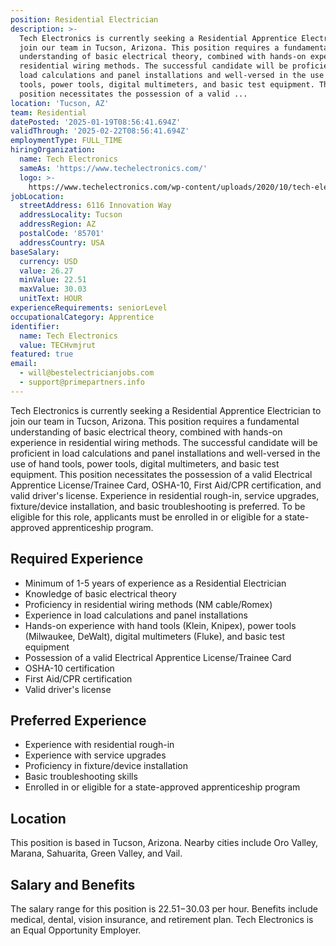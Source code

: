 ```yaml
---
position: Residential Electrician
description: >-
  Tech Electronics is currently seeking a Residential Apprentice Electrician to
  join our team in Tucson, Arizona. This position requires a fundamental
  understanding of basic electrical theory, combined with hands-on experience in
  residential wiring methods. The successful candidate will be proficient in
  load calculations and panel installations and well-versed in the use of hand
  tools, power tools, digital multimeters, and basic test equipment. This
  position necessitates the possession of a valid ...
location: 'Tucson, AZ'
team: Residential
datePosted: '2025-01-19T08:56:41.694Z'
validThrough: '2025-02-22T08:56:41.694Z'
employmentType: FULL_TIME
hiringOrganization:
  name: Tech Electronics
  sameAs: 'https://www.techelectronics.com/'
  logo: >-
    https://www.techelectronics.com/wp-content/uploads/2020/10/tech-electronics-logo.png
jobLocation:
  streetAddress: 6116 Innovation Way
  addressLocality: Tucson
  addressRegion: AZ
  postalCode: '85701'
  addressCountry: USA
baseSalary:
  currency: USD
  value: 26.27
  minValue: 22.51
  maxValue: 30.03
  unitText: HOUR
experienceRequirements: seniorLevel
occupationalCategory: Apprentice
identifier:
  name: Tech Electronics
  value: TECHvmjrut
featured: true
email:
  - will@bestelectricianjobs.com
  - support@primepartners.info
---
```




Tech Electronics is currently seeking a Residential Apprentice Electrician to join our team in Tucson, Arizona. This position requires a fundamental understanding of basic electrical theory, combined with hands-on experience in residential wiring methods. The successful candidate will be proficient in load calculations and panel installations and well-versed in the use of hand tools, power tools, digital multimeters, and basic test equipment. This position necessitates the possession of a valid Electrical Apprentice License/Trainee Card, OSHA-10, First Aid/CPR certification, and valid driver's license. Experience in residential rough-in, service upgrades, fixture/device installation, and basic troubleshooting is preferred. To be eligible for this role, applicants must be enrolled in or eligible for a state-approved apprenticeship program.

## Required Experience

- Minimum of 1-5 years of experience as a Residential Electrician
- Knowledge of basic electrical theory
- Proficiency in residential wiring methods (NM cable/Romex)
- Experience in load calculations and panel installations
- Hands-on experience with hand tools (Klein, Knipex), power tools (Milwaukee, DeWalt), digital multimeters (Fluke), and basic test equipment
- Possession of a valid Electrical Apprentice License/Trainee Card
- OSHA-10 certification
- First Aid/CPR certification
- Valid driver's license

## Preferred Experience

- Experience with residential rough-in
- Experience with service upgrades
- Proficiency in fixture/device installation
- Basic troubleshooting skills
- Enrolled in or eligible for a state-approved apprenticeship program

## Location

This position is based in Tucson, Arizona. Nearby cities include Oro Valley, Marana, Sahuarita, Green Valley, and Vail.

## Salary and Benefits

The salary range for this position is $22.51-$30.03 per hour. Benefits include medical, dental, vision insurance, and retirement plan. Tech Electronics is an Equal Opportunity Employer.
